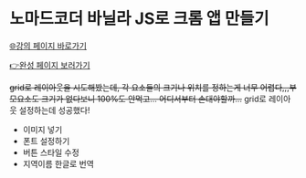 # 노마드코더 바닐라 JS로 크롬 앱 만들기

<a href="https://nomadcoders.co/javascript-for-beginners" _blank>🌐강의 페이지 바로가기</a>

<a href = "https://chaam2.github.io/Momentum" _blank>👉완성 페이지 보러가기</a>

<del>grid로 레이아웃을 시도해봤는데, 각 요소들의 크기나 위치를 정하는게 너무 어렵다,,,부모요소도 크기가 없다보니 100%도 안먹고... 어디서부터 손대야할까...</del>
grid로 레이아웃 설정하는데 성공했다!

- 이미지 넣기
- 폰트 설정하기
- 버튼 스타일 수정
- 지역이름 한글로 번역
